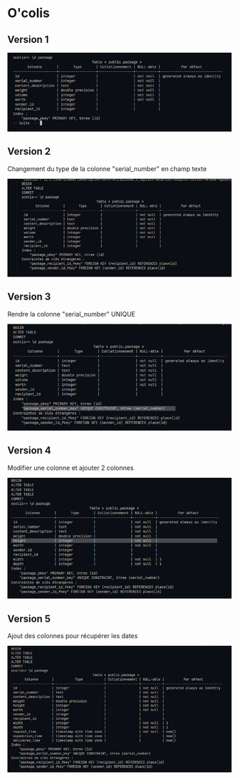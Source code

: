 # O'colis

## Version 1

![v1](./images/first.png)

## Version 2

Changement du type de la colonne "serial_number" en champ texte

![v2](./images/v2.png)

## Version 3

Rendre la colonne "serial_number" UNIQUE

![v3](./images/v3.png)

## Version 4

Modifier une colonne et ajouter 2 colonnes 

![v4](./images/v4.png)
## Version 5

Ajout des colonnes pour récupérer les dates

![v5](./images/v5.png)
